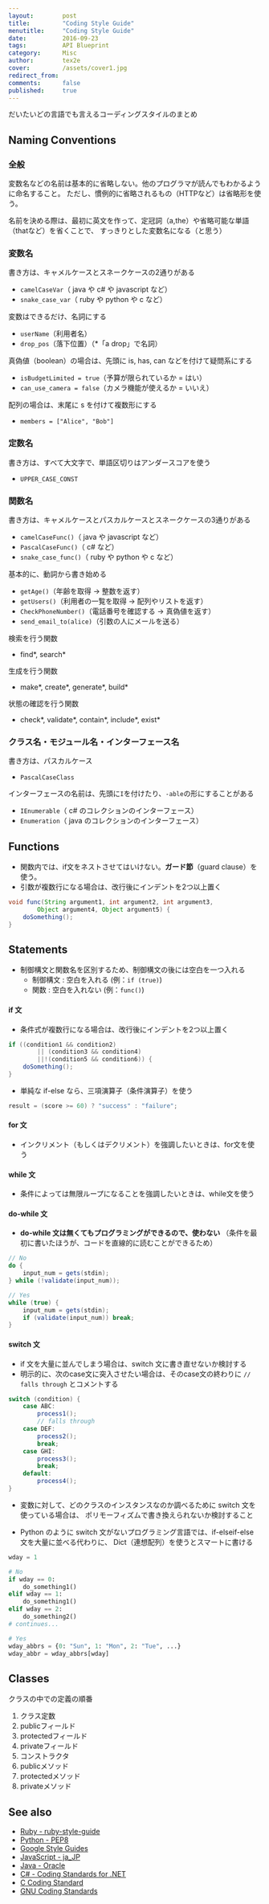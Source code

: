 ```yaml
---
layout:        post
title:         "Coding Style Guide"
menutitle:     "Coding Style Guide"
date:          2016-09-23
tags:          API Blueprint
category:      Misc
author:        tex2e
cover:         /assets/cover1.jpg
redirect_from:
comments:      false
published:     true
---
```


だいたいどの言語でも言えるコーディングスタイルのまとめ

Naming Conventions
------------------

### 全般

変数名などの名前は基本的に省略しない。他のプログラマが読んでもわかるように命名すること。
ただし、慣例的に省略されるもの（HTTPなど）は省略形を使う。

名前を決める際は、最初に英文を作って、定冠詞（a,the）や省略可能な単語（thatなど）を省くことで、
すっきりとした変数名になる（と思う）


### 変数名

書き方は、キャメルケースとスネークケースの2通りがある

- `camelCaseVar`（ java や c# や javascript など）
- `snake_case_var`（ ruby や python や c など）

変数はできるだけ、名詞にする

- `userName`（利用者名）
- `drop_pos`（落下位置）（\*「a drop」で名詞）

真偽値（boolean）の場合は、先頭に is, has, can などを付けて疑問系にする

- `isBudgetLimited = true`（予算が限られているか = はい）
- `can_use_camera = false`（カメラ機能が使えるか = いいえ）

配列の場合は、末尾に s を付けて複数形にする

- `members = ["Alice", "Bob"]`


### 定数名

書き方は、すべて大文字で、単語区切りはアンダースコアを使う

- `UPPER_CASE_CONST`


### 関数名

書き方は、キャメルケースとパスカルケースとスネークケースの3通りがある

- `camelCaseFunc()`（ java や javascript など）
- `PascalCaseFunc()`（ c# など）
- `snake_case_func()`（ ruby や python や c など）

基本的に、動詞から書き始める

- `getAge()`（年齢を取得 → 整数を返す）
- `getUsers()`（利用者の一覧を取得 → 配列やリストを返す）
- `CheckPhoneNumber()`（電話番号を確認する → 真偽値を返す）
- `send_email_to(alice)`（引数の人にメールを送る）

検索を行う関数

- find\*, search\*

生成を行う関数

- make\*, create\*, generate\*, build\*

状態の確認を行う関数

- check\*, validate\*, contain\*, include\*, exist\*



### クラス名・モジュール名・インターフェース名

書き方は、パスカルケース

- `PascalCaseClass`

インターフェースの名前は、先頭に`I`を付けたり、`-able`の形にすることがある

- `IEnumerable`（ c# のコレクションのインターフェース）
- `Enumeration`（ java のコレクションのインターフェース）



Functions
---------

- 関数内では、if文をネストさせてはいけない。__ガード節__（guard clause）を使う。
- 引数が複数行になる場合は、改行後にインデントを2つ以上置く

~~~ java
void func(String argument1, int argument2, int argument3,
        Object argument4, Object argument5) {
    doSomething();
}
~~~


Statements
----------

- 制御構文と関数名を区別するため、制御構文の後には空白を一つ入れる
    - 制御構文 : 空白を入れる (例：`if (true)`)
    - 関数 : 空白を入れない (例：`func()`)

#### if 文

- 条件式が複数行になる場合は、改行後にインデントを2つ以上置く

~~~ java
if ((condition1 && condition2)
        || (condition3 && condition4)
        ||!(condition5 && condition6)) {
    doSomething();
}
~~~

- 単純な if-else なら、三項演算子（条件演算子）を使う

~~~ java
result = (score >= 60) ? "success" : "failure";
~~~

#### for 文

- インクリメント（もしくはデクリメント）を強調したいときは、for文を使う

#### while 文

- 条件によっては無限ループになることを強調したいときは、while文を使う

#### do-while 文

- __do-while 文は無くてもプログラミングができるので、使わない__
（条件を最初に書いたほうが、コードを直線的に読むことができるため）

~~~ java
// No
do {
    input_num = gets(stdin);
} while (!validate(input_num));

// Yes
while (true) {
    input_num = gets(stdin);
    if (validate(input_num)) break;
}
~~~


#### switch 文

- if 文を大量に並んでしまう場合は、switch 文に書き直せないか検討する
- 明示的に、次のcase文に突入させたい場合は、そのcase文の終わりに `// falls through` とコメントする

~~~ java
switch (condition) {
    case ABC:
        process1();
        // falls through
    case DEF:
        process2();
        break;
    case GHI:
        process3();
        break;
    default:
        process4();
}
~~~

- 変数に対して、どのクラスのインスタンスなのか調べるために switch 文を使っている場合は、
ポリモーフィズムで書き換えられないか検討すること

- Python のように switch 文がないプログラミング言語では、if-elseif-else 文を大量に並べる代わりに、
Dict（連想配列）を使うとスマートに書ける

```python
wday = 1

# No
if wday == 0:
    do_something1()
elif wday == 1:
    do_something1()
elif wday == 2:
    do_something2()
# continues...

# Yes
wday_abbrs = {0: "Sun", 1: "Mon", 2: "Tue", ...}
wday_abbr = wday_abbrs[wday]
```


Classes
-------

クラスの中での定義の順番

1. クラス定数
2. publicフィールド
3. protectedフィールド
4. privateフィールド
5. コンストラクタ
6. publicメソッド
7. protectedメソッド
8. privateメソッド


See also
--------

- [Ruby - ruby-style-guide](https://github.com/bbatsov/ruby-style-guide)
- [Python - PEP8](https://www.python.org/dev/peps/pep-0008/)
- [Google Style Guides](https://github.com/google/styleguide)
- [JavaScript - ja_JP](https://github.com/cou929/Japanese-Translation-of-Google-JavaScript-Style-Guide/blob/master/index.rst)
- [Java - Oracle](http://www.oracle.com/technetwork/java/codeconventions-150003.pdf)
- [C# - Coding Standards for .NET](http://se.inf.ethz.ch/old/teaching/ss2007/251-0290-00/project/CSharpCodingStandards.pdf)
- [C Coding Standard](http://users.ece.cmu.edu/~eno/coding/CCodingStandard.html)
- [GNU Coding Standards](https://www.gnu.org/prep/standards/standards.pdf)
